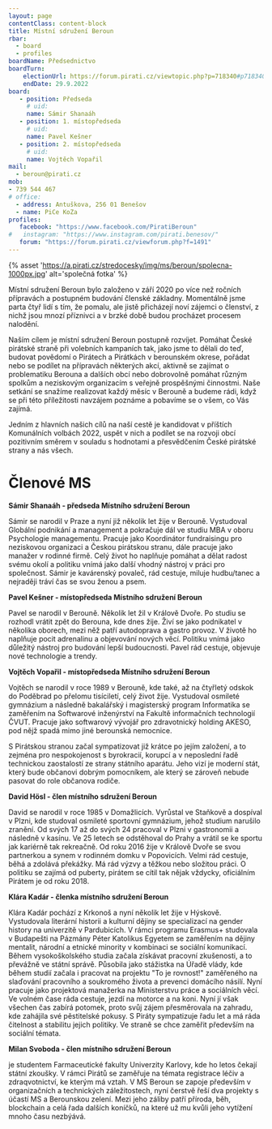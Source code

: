 ```yaml
---
layout: page
contentClass: content-block
title: Místní sdružení Beroun
rbar:
  - board
  - profiles
boardName: Předsednictvo
boardTurn:
    electionUrl: https://forum.pirati.cz/viewtopic.php?p=718340#p718340
    endDate: 29.9.2022
board:
   - position: Předseda
     # uid: 
     name: Sámir Shanaáh
   - position: 1. místopředseda
     # uid: 
     name: Pavel Kešner
   - position: 2. místopředseda
     # uid:
     name: Vojtěch Vopařil
mail: 
  - beroun@pirati.cz
mob:
- 739 544 467
# office:
  - address: Antuškova, 256 01 Benešov
  - name: PiCe KoZa 
profiles:
   facebook: "https://www.facebook.com/PiratiBeroun"
#   instagram: "https://www.instagram.com/pirati.benesov/"
   forum: "https://forum.pirati.cz/viewforum.php?f=1491"
---
```


{% asset 'https://a.pirati.cz/stredocesky/img/ms/beroun/spolecna-1000px.jpg' alt='společná fotka' %}

Místní sdružení Beroun bylo založeno v září 2020 po více než ročních přípravách a postupném budování členské základny. Momentálně jsme parta čtyř lidí s tím, že pomalu, ale jistě přicházejí noví zájemci o členství, z nichž jsou mnozí příznivci a v brzké době budou procházet procesem nalodění. 

Naším cílem je místní sdružení Beroun postupně rozvíjet. Pomáhat České pirátské straně při volebních kampaních tak, jako jsme to dělali do teď, budovat povědomí o Pirátech a Pirátkách v berounském okrese, pořádat nebo se podílet na přípravách některých akcí, aktivně se zajímat o problematiku Berouna a dalších obcí nebo dobrovolně pomáhat různým spolkům a neziskovým organizacím s veřejně prospěšnými činnostmi. Naše setkání se snažíme realizovat každý měsíc v Berouně a budeme rádi, když se při této příležitosti navzájem poznáme a pobavíme se o všem, co Vás zajímá. 

Jedním z hlavních našich cílů na naší cestě je kandidovat v příštích Komunálních volbách 2022, uspět v nich a podílet se na rozvoji obcí pozitivním směrem v souladu s hodnotami a přesvědčením České pirátské strany a nás všech.

# Členové MS

**Sámir Shanaáh - předseda Místního sdružení Beroun**

Sámir se narodil v Praze a nyní již několik let žije v Berouně. Vystudoval Globální podnikání a management a pokračuje dál ve studiu MBA v oboru Psychologie managementu. Pracuje jako Koordinátor fundraisingu pro neziskovou organizaci a Českou pirátskou stranu, dále pracuje jako manažer v rodinné firmě. Celý život ho naplňuje pomáhat a dělat radost svému okolí a politiku vnímá jako další vhodný nástroj v práci pro společnost. Sámir je kavárenský povaleč, rád cestuje, miluje hudbu/tanec a nejraději tráví čas se svou ženou a psem.

**Pavel Kešner - místopředseda Místního sdružení Beroun**

Pavel se narodil v Berouně. Několik let žil v Králově Dvoře. Po studiu se rozhodl vrátit zpět do Berouna, kde dnes žije. Živí se jako podnikatel v několika oborech, mezi něž patří autodoprava a gastro provoz. V životě ho naplňuje pocit adrenalinu a objevování nových věcí. Politiku vnímá jako důležitý nástroj pro budování lepší budoucnosti. Pavel rád cestuje, objevuje nové technologie a trendy.

**Vojtěch Vopařil - místopředseda Místního sdružení Beroun**

Vojtěch se narodil v roce 1989  v Berouně, kde také, až na čtyřletý odskok do Poděbrad po přelomu tisíciletí, celý život žije. Vystudoval osmileté gymnázium a následně bakalářský i magisterský program Informatika se zaměřením na Softwarové inženýrství na Fakultě informačních technologií ČVUT. Pracuje jako softwarový vývojář pro zdravotnický holding AKESO, pod nějž spadá mimo jiné berounská nemocnice.

S Pirátskou stranou začal sympatizovat již krátce po jejím založení, a to zejména pro nespokojenost s byrokracií, korupcí a v neposlední řadě technickou zaostalostí ze strany státního aparátu. Jeho vizí je moderní stát, který bude občanovi dobrým pomocníkem, ale který se zároveň nebude pasovat do role občanova rodiče.

**David Hösl - člen místního sdružení Beroun**

David se narodil v roce 1985 v Domažlicích. Vyrůstal ve Staňkově a dospíval v Plzni, kde studoval osmileté sportovní gymnázium, jehož studium narušilo zranění. Od svých 17 až do svých 24 pracoval v Plzni v gastronomii a následně v kasínu. Ve 25 letech se odstěhoval do Prahy a vrátil se ke sportu jak kariérně tak rekreačně. Od roku 2016 žije v Králově Dvoře se svou partnerkou a synem v rodinném domku v Popovicích. Velmi rád cestuje, běhá a zdolává překážky. Má rád výzvy a těžkou nebo složitou práci. O politiku se zajímá od puberty, pirátem se cítil tak nějak vždycky, oficiálním Pirátem je od roku 2018.

**Klára Kadár - členka místního sdružení Beroun**

Klára Kadár pochází z Krkonoš a nyní několik let žije v Hýskově. Vystudovala literární historii
a kulturní dějiny se specializací na gender history na univerzitě v Pardubicích. V rámci
programu Erasmus+ studovala v Budapešti na Pázmány Péter Katolikus Egyetem se
zaměřením na dějiny mentalit, národní a etnické minority v kombinaci se sociální
komunikací. Během vysokoškolského studia začala získávat pracovní zkušenosti, a to
převážně ve státní správě. Působila jako stážistka na Úřadě vlády, kde během studií začala i
pracovat na projektu "To je rovnost!" zaměřeného na slaďování pracovního a soukromého života a
prevenci domácího násilí. Nyní pracuje jako projektová manažerka na Ministerstvu práce a
sociálních věcí. Ve volném čase ráda cestuje, jezdí na motorce a na koni. Nyní jí však všechen
čas zabírá potomek, proto svůj zájem přesměrovala na zahradu, kde zahájila své pěstitelské
pokusy. S Piráty sympatizuje řadu let a má ráda čitelnost a stabilitu jejich politiky. Ve straně se chce
zaměřit především na sociální témata.

**Milan Svoboda - člen místního sdružení Beroun**

je studentem Farmaceutické fakulty Univerzity Karlovy, kde ho letos čekají státní zkoušky. V rámci Pirátů se zaměřuje na témata registrace léčiv a zdraqvotnictví, ke kterým má vztah. V MS Beroun se zapoje především v organizačních a technických záležitostech, nyní čerstvě řeší dva projekty s účastí MS a Berounskou zelení. Mezi jeho záliby patří příroda, běh, blockchain a celá řada dalších koníčků, na které už mu kvůli jeho vytížení mnoho času nezbýává.
